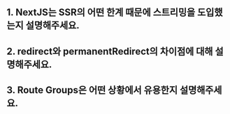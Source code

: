 ## 1. NextJS는 SSR의 어떤 한계 때문에 스트리밍을 도입했는지 설명해주세요.

## 2. redirect와 permanentRedirect의 차이점에 대해 설명해주세요.

## 3. Route Groups은 어떤 상황에서 유용한지 설명해주세요.